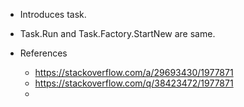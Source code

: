 
- Introduces task.

- Task.Run and Task.Factory.StartNew are same.

- References
  - https://stackoverflow.com/a/29693430/1977871
  - https://stackoverflow.com/q/38423472/1977871
  - 
